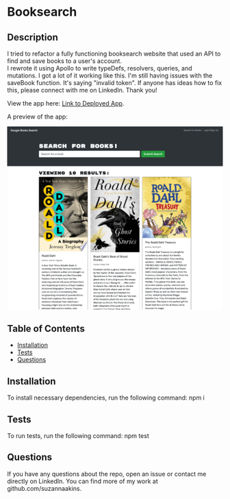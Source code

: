 # Booksearch

## Description
I tried to refactor a fully functioning booksearch website that used an API to find and save books to a user's account.  
I rewrote it using Apollo to write typeDefs, resolvers, queries, and mutations.  I got a lot of it working like this.  I'm still having issues with the saveBook function.  It's saying "invalid token".  If anyone has ideas how to fix this, please connect with me on LinkedIn.  Thank you! 

View the app here: [Link to Deployed App](https://murmuring-springs-45563.herokuapp.com/).

A preview of the app:

![Preview of App when searching "Roald Dahl"](preview.png)

## Table of Contents
* [Installation](#installation)
* [Tests](#tests)
* [Questions](#questions)

## Installation
To install necessary dependencies, run the following command:
npm i

## Tests
To run tests, run the following command: 
npm test

## Questions
If you have any questions about the repo, open an issue or contact me directly on LinkedIn.
You can find more of my work at github.com/suzannaakins.
